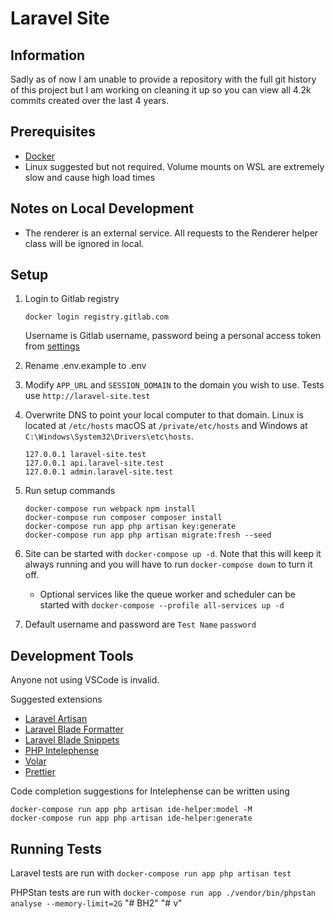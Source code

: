 # Laravel Site

## Information
Sadly as of now I am unable to provide a repository with the full git history of this project but I am working on cleaning it up so you can view all 4.2k commits created over the last 4 years.

## Prerequisites
 - [Docker](https://www.docker.com/get-started/)
 - Linux suggested but not required. Volume mounts on WSL are extremely slow and cause high load times

## Notes on Local Development
 - The renderer is an external service. All requests to the Renderer helper class will be ignored in local.

## Setup
1. Login to Gitlab registry

   ```
   docker login registry.gitlab.com
   ```
   Username is Gitlab username, password being a personal access token from [settings](https://www.docker.com/get-started/)

2. Rename .env.example to .env
3. Modify `APP_URL` and `SESSION_DOMAIN` to the domain you wish to use. Tests use `http://laravel-site.test`
4. Overwrite DNS to point your local computer to that domain. Linux is located at `/etc/hosts` macOS at `/private/etc/hosts` and Windows at `C:\Windows\System32\Drivers\etc\hosts`.

   ```
   127.0.0.1 laravel-site.test
   127.0.0.1 api.laravel-site.test
   127.0.0.1 admin.laravel-site.test
   ```

5. Run setup commands

   ```
   docker-compose run webpack npm install
   docker-compose run composer composer install
   docker-compose run app php artisan key:generate
   docker-compose run app php artisan migrate:fresh --seed
   ```

6. Site can be started with `docker-compose up -d`. Note that this will keep it always running and you will have to run `docker-compose down` to turn it off.
   - Optional services like the queue worker and scheduler can be started with `docker-compose --profile all-services up -d`
7. Default username and password are `Test Name` `password`

## Development Tools

Anyone not using VSCode is invalid.

Suggested extensions
 - [Laravel Artisan](https://marketplace.visualstudio.com/items?itemName=ryannaddy.laravel-artisan)
 - [Laravel Blade Formatter](https://marketplace.visualstudio.com/items?itemName=shufo.vscode-blade-formatter)
 - [Laravel Blade Snippets](https://marketplace.visualstudio.com/items?itemName=onecentlin.laravel-blade)
 - [PHP Intelephense](https://marketplace.visualstudio.com/items?itemName=bmewburn.vscode-intelephense-client)
 - [Volar](https://marketplace.visualstudio.com/items?itemName=johnsoncodehk.volar)
 - [Prettier](https://marketplace.visualstudio.com/items?itemName=esbenp.prettier-vscode)

Code completion suggestions for Intelephense can be written using
```
docker-compose run app php artisan ide-helper:model -M
docker-compose run app php artisan ide-helper:generate
```

## Running Tests

Laravel tests are run with `docker-compose run app php artisan test`

PHPStan tests are run with `docker-compose run app ./vendor/bin/phpstan analyse --memory-limit=2G`
"# BH2" 
"# v" 
